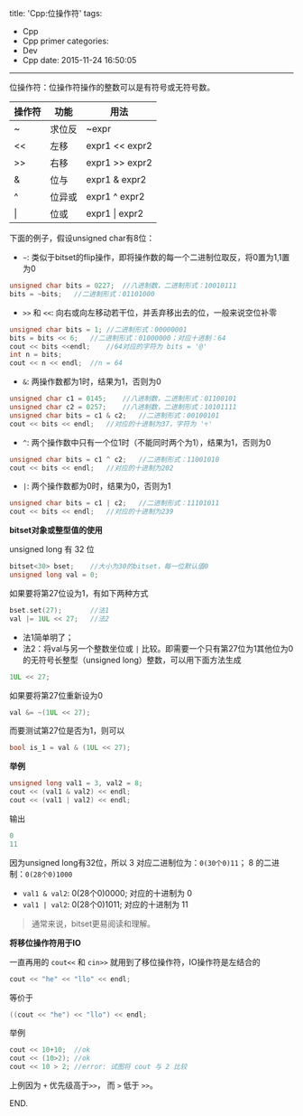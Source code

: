 title: 'Cpp:位操作符'
tags:
  - Cpp
  - Cpp primer
categories:
  - Dev
  - Cpp
date: 2015-11-24 16:50:05
---

位操作符：位操作符操作的整数可以是有符号或无符号数。

|操作符|功能|用法|
|--|--|--|
|~|求位反|~expr|
|<<|左移|expr1 << expr2|
|>>|右移|expr1 >> expr2|
|&|位与|expr1 & expr2|
|^|位异或|expr1 ^ expr2|
|&#124;|位或|expr1 &#124; expr2|

<!-- more -->

下面的例子，假设unsigned char有8位：

- `~`: 类似于bitset的flip操作，即将操作数的每一个二进制位取反，将0置为1,1置为0
```C++
unsigned char bits = 0227;	//八进制数，二进制形式：10010111
bits = ~bits;	//二进制形式：01101000
```

- `>>` 和 `<<`: 向右或向左移动若干位，并丢弃移出去的位，一般来说空位补零
```C++
unsigned char bits = 1;	//二进制形式：00000001
bits = bits << 6;	//二进制形式：01000000；对应十进制：64
cout << bits <<endl;	//64对应的字符为 bits = '@'
int n = bits;
cout << n << endl;	//n = 64
```
- `&`: 两操作数都为1时，结果为1，否则为0
```C++
unsigned char c1 = 0145;	//八进制数，二进制形式：01100101
unsigned char c2 = 0257;	//八进制数，二进制形式：10101111
unsigned char bits = c1 & c2;	//二进制形式：00100101
cout << bits << endl;	//对应的十进制为37，字符为 '÷'
```

- `^`: 两个操作数中只有一个位1时（不能同时两个为1），结果为1，否则为0
```C++
unsigned char bits = c1 ^ c2;	//二进制形式：11001010
cout << bits << endl;	//对应的十进制为202
```

- `|`: 两个操作数都为0时，结果为0，否则为1
```C++
unsigned char bits = c1 | c2;	//二进制形式：11101011
cout << bits << endl;	//对应的十进制为239
```

**bitset对象或整型值的使用**

unsigned long 有 32 位

```C++
bitset<30> bset;	//大小为30的bitset，每一位默认值0
unsigned long val = 0;
```

如果要将第27位设为1，有如下两种方式

```C++
bset.set(27);		//法1
val |= 1UL << 27;	//法2
```

- 法1简单明了；
- 法2：将val与另一个整数坐位或 `|` 比较。即需要一个只有第27位为1其他位为0的无符号长整型（unsigned long）整数，可以用下面方法生成
```C++
1UL << 27;
```

如果要将第27位重新设为0

```C++
val &= ~(1UL << 27);
```

而要测试第27位是否为1，则可以

```C++
bool is_1 = val & (1UL << 27);
```

**举例**

```C++
unsigned long val1 = 3, val2 = 8;
cout << (val1 & val2) << endl;
cout << (val1 | val2) << endl;
```

输出

```C++
0
11
```

因为unsigned long有32位，所以 3 对应二进制位为：`0(30个0)11`； 8 的二进制：`0(28个0)1000`

- `val1 & val2`: 0(28个0)0000; 对应的十进制为 0
- `val1 | val2`: 0(28个0)1011; 对应的十进制为 11

> 通常来说，bitset更易阅读和理解。

**将移位操作符用于IO**

一直再用的 `cout<<` 和 `cin>>` 就用到了移位操作符，IO操作符是左结合的

```C++
cout << "he" << "llo" << endl;
```

等价于

```C++
((cout << "he") << "llo") << endl;
```

举例

```C++
cout << 10+10;	//ok
cout << (10>2);	//ok
cout << 10 > 2;	//error: 试图将 cout 与 2 比较
```

上例因为 `+` 优先级高于`>>`， 而  `>` 低于 `>>`。 


END.